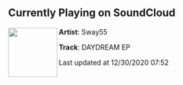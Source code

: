 ## Currently Playing on SoundCloud

[<img align="left" width="100" src="https://i1.sndcdn.com/artworks-SgZTNhK8nVTQysRQ-FlTWBg-t50x50.jpg">](https://soundcloud.com/sway55/daydream-ep)

**Artist**: Sway55 

**Track**: DAYDREAM EP

Last updated at 12/30/2020 07:52
